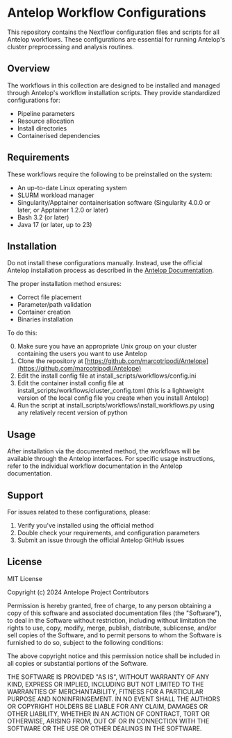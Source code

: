 # Antelop Workflow Configurations

This repository contains the Nextflow configuration files and scripts for all Antelop workflows. These configurations are essential for running Antelop's cluster preprocessing and analysis routines.

## Overview

The workflows in this collection are designed to be installed and managed through Antelop's workflow installation scripts. They provide standardized configurations for:

- Pipeline parameters
- Resource allocation
- Install directories
- Containerised dependencies

## Requirements

These workflows require the following to be preinstalled on the system:

- An up-to-date Linux operating system
- SLURM workload manager
- Singularity/Apptainer containerisation software (Singularity 4.0.0 or later, or Apptainer 1.2.0 or later)
- Bash 3.2 (or later)
- Java 17 (or later, up to 23)

## Installation

Do not install these configurations manually. Instead, use the official Antelop installation process as described in the [Antelop Documentation](https://antelop.readthedocs.io/en/latest/developer/repo.html).

The proper installation method ensures:
- Correct file placement
- Parameter/path validation
- Container creation
- Binaries installation

To do this:

0. Make sure you have an appropriate Unix group on your cluster containing the users you want to use Antelop
1. Clone the repository at [https://github.com/marcotripodi/Antelope](https://github.com/marcotripodi/Antelope)
2. Edit the install config file at install_scripts/workflows/config.ini
3. Edit the container install config file at install_scripts/workflows/cluster_config.toml (this is a lightweight version of the local config file you create when you install Antelop)
4. Run the script at install_scripts/workflows/install_workflows.py using any relatively recent version of python

## Usage

After installation via the documented method, the workflows will be available through the Antelop interfaces. For specific usage instructions, refer to the individual workflow documentation in the Antelop documentation.

## Support

For issues related to these configurations, please:
1. Verify you've installed using the official method
2. Double check your requirements, and configuration parameters
3. Submit an issue through the official Antelop GitHub issues

## License

MIT License

Copyright (c) 2024 Antelope Project Contributors

Permission is hereby granted, free of charge, to any person obtaining a copy
of this software and associated documentation files (the "Software"), to deal
in the Software without restriction, including without limitation the rights
to use, copy, modify, merge, publish, distribute, sublicense, and/or sell
copies of the Software, and to permit persons to whom the Software is
furnished to do so, subject to the following conditions:

The above copyright notice and this permission notice shall be included in all
copies or substantial portions of the Software.

THE SOFTWARE IS PROVIDED "AS IS", WITHOUT WARRANTY OF ANY KIND, EXPRESS OR
IMPLIED, INCLUDING BUT NOT LIMITED TO THE WARRANTIES OF MERCHANTABILITY,
FITNESS FOR A PARTICULAR PURPOSE AND NONINFRINGEMENT. IN NO EVENT SHALL THE
AUTHORS OR COPYRIGHT HOLDERS BE LIABLE FOR ANY CLAIM, DAMAGES OR OTHER
LIABILITY, WHETHER IN AN ACTION OF CONTRACT, TORT OR OTHERWISE, ARISING FROM,
OUT OF OR IN CONNECTION WITH THE SOFTWARE OR THE USE OR OTHER DEALINGS IN THE
SOFTWARE.

